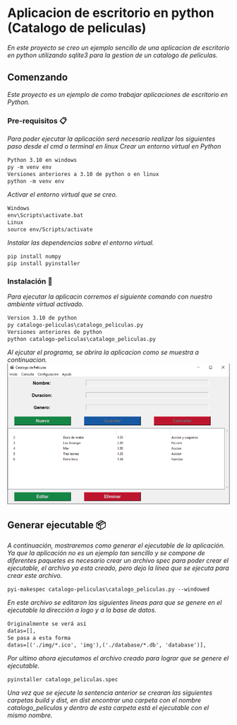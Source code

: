 # Aplicacion de escritorio en python (Catalogo de peliculas)
_En este proyecto se creo un ejemplo sencillo de una aplicacion de escritorio en python utilizando sqlite3 para la gestion de un catalogo de peliculas._

## Comenzando
_Este proyecto es un ejemplo de como trabajar aplicaciones de escritorio en Python._

### Pre-requisitos 📋
_Para poder ejecutar la aplicación será necesario realizar los siguientes paso desde el cmd o terminal en linux_
_Crear un entorno virtual en Python_
```
Python 3.10 en windows
py -m venv env
Versiones anteriores a 3.10 de python o en linux
python -m venv env
```
_Activar el entorno virtual que se creo._
```
Windows
env\Scripts\activate.bat
Linux
source env/Scripts/activate
```
_Instalar las dependencias sobre el entorno virtual._
```
pip install numpy
pip install pyinstaller
```

### Instalación 🔧
_Para ejecutar la aplicacin corremos el siguiente comando con nuestro ambiente virtual activado._
```
Version 3.10 de python
py catalogo-peliculas\catalogo_peliculas.py
Versiones anteriores de python
python catalogo-peliculas\catalogo_peliculas.py 
```
_Al ejcutar el programa, se abrira la aplicacion como se muestra a continuacion._
![Screenshot](img.png)

## Generar ejecutable 📦
_A continuación, mostraremos como generar el ejecutable de la aplicación._
_Ya que la aplicación no es un ejemplo tan sencillo y se compone de diferentes paquetes es necesario crear un archivo spec para poder crear el ejecutable, el archivo ya esta creado, pero dejo la línea que se ejecuta para crear este archivo._
```
pyi-makespec catalogo-peliculas\catalogo_peliculas.py --windowed
```
_En este archivo se editaron las siguientes líneas para que se genere en el ejecutable la dirección a logo y a la base de datos._
```
Originalmente se verá así
datas=[],
Se pasa a esta forma
datas=[('./img/*.ico', 'img'),('./database/*.db', 'database')],
```
_Por ultimo ahora ejecutamos el archivo creado para lograr que se genere el ejecutable._
```
pyinstaller catalogo_peliculas.spec
```

_Una vez que se ejecute la sentencia anterior se crearan las siguientes carpetas build y dist, en dist encontrar una carpeta con el nombre catalogo_peliculas y dentro de esta carpeta está el ejecutable con el mismo nombre._
